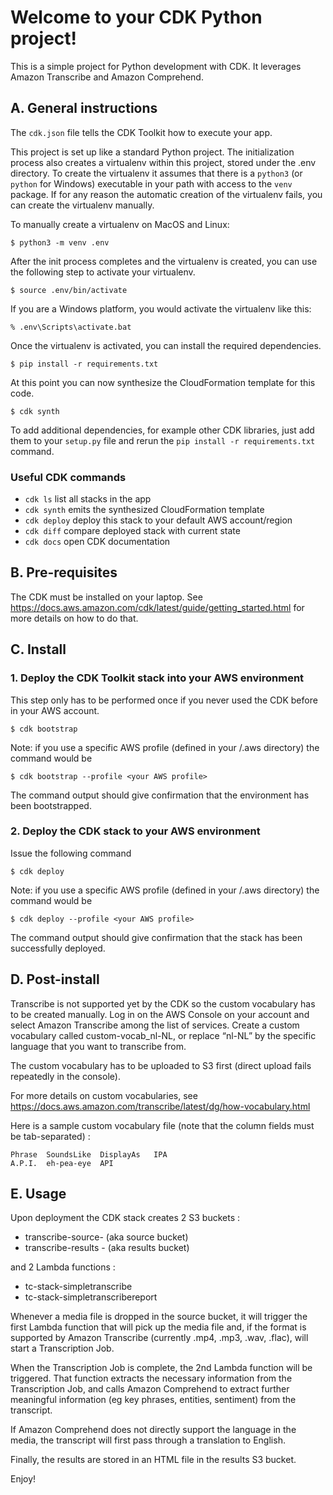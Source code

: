
# Welcome to your CDK Python project!

This is a simple project for Python development with CDK.
It leverages Amazon Transcribe and Amazon Comprehend.

## A. General instructions

The `cdk.json` file tells the CDK Toolkit how to execute your app.

This project is set up like a standard Python project.  The initialization
process also creates a virtualenv within this project, stored under the .env
directory.  To create the virtualenv it assumes that there is a `python3`
(or `python` for Windows) executable in your path with access to the `venv`
package. If for any reason the automatic creation of the virtualenv fails,
you can create the virtualenv manually.

To manually create a virtualenv on MacOS and Linux:

```
$ python3 -m venv .env
```

After the init process completes and the virtualenv is created, you can use the following
step to activate your virtualenv.

```
$ source .env/bin/activate
```

If you are a Windows platform, you would activate the virtualenv like this:

```
% .env\Scripts\activate.bat
```

Once the virtualenv is activated, you can install the required dependencies.

```
$ pip install -r requirements.txt
```

At this point you can now synthesize the CloudFormation template for this code.

```
$ cdk synth
```

To add additional dependencies, for example other CDK libraries, just add
them to your `setup.py` file and rerun the `pip install -r requirements.txt`
command.

### Useful CDK commands 

 * `cdk ls`          list all stacks in the app
 * `cdk synth`       emits the synthesized CloudFormation template
 * `cdk deploy`      deploy this stack to your default AWS account/region
 * `cdk diff`        compare deployed stack with current state
 * `cdk docs`        open CDK documentation


## B.	Pre-requisites
The CDK must be installed on your laptop.
See https://docs.aws.amazon.com/cdk/latest/guide/getting_started.html for more details on how to do that.

## C.	Install

### 1.	Deploy the CDK Toolkit stack into your AWS environment
This step only has to be performed once if you never used the CDK before in your AWS account.

```
$ cdk bootstrap  
```

Note: if you use a specific AWS profile (defined in your <HOME>/.aws directory) the command would be 

```
$ cdk bootstrap --profile <your AWS profile>
```

The command output should give confirmation that the environment has been bootstrapped.
 

### 2.	Deploy the CDK stack to your AWS environment
Issue the following command 

```
$ cdk deploy
```

Note: if you use a specific AWS profile (defined in your <HOME>/.aws directory) the command would be 

```
$ cdk deploy --profile <your AWS profile>
```

The command output should give confirmation that the stack has been successfully deployed.
 

## D.	Post-install
Transcribe is not supported yet by the CDK so the custom vocabulary has to be created manually.
Log in on the AWS Console on your account and select Amazon Transcribe among the list of services.
Create a custom vocabulary called custom-vocab_nl-NL, or replace “nl-NL” by the specific language that you want to transcribe from.
 
The custom vocabulary has to be uploaded to S3 first (direct upload fails repeatedly in the console).

For more details on custom vocabularies, see https://docs.aws.amazon.com/transcribe/latest/dg/how-vocabulary.html 

Here is a sample custom vocabulary file (note that the column fields must be tab-separated) :

```
Phrase	SoundsLike	DisplayAs	IPA
A.P.I.	eh-pea-eye	API
```


## E. Usage

Upon deployment the CDK stack creates 2 S3 buckets : 
- transcribe-source-<random-string> (aka source bucket)
- transcribe-results -<random-string> (aka results bucket)

and 2 Lambda functions :
- tc-stack-simpletranscribe<ID1>
- tc-stack-simpletranscribereport<ID2>

Whenever a media file is dropped in the source bucket, it will trigger the first Lambda function that will pick up the media file and, if the format is supported by Amazon Transcribe (currently .mp4, .mp3, .wav, .flac), will start a Transcription Job.

When the Transcription Job is complete, the 2nd Lambda function will be triggered. That function extracts the necessary information from the Transcription Job, and calls Amazon Comprehend to extract further meaningful information (eg key phrases, entities, sentiment) from the transcript. 

If Amazon Comprehend does not directly support the language in the media, the transcript will first pass through a translation to English.

Finally, the results are stored in an HTML file in the results S3 bucket.


Enjoy!
